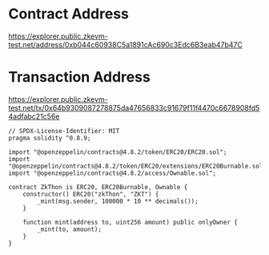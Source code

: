 # Contract Address
https://explorer.public.zkevm-test.net/address/0xb044c60938C5a1891cAc690c3Edc6B3eab47b47C

# Transaction Address
https://explorer.public.zkevm-test.net/tx/0x64b9309087278875da47656833c91679f11f4470c6678908fd54adfabc21c56e



```solidity
// SPDX-License-Identifier: MIT
pragma solidity ^0.8.9;

import "@openzeppelin/contracts@4.8.2/token/ERC20/ERC20.sol";
import "@openzeppelin/contracts@4.8.2/token/ERC20/extensions/ERC20Burnable.sol";
import "@openzeppelin/contracts@4.8.2/access/Ownable.sol";

contract ZkThon is ERC20, ERC20Burnable, Ownable {
    constructor() ERC20("zkThon", "ZKT") {
        _mint(msg.sender, 100000 * 10 ** decimals());
    }

    function mint(address to, uint256 amount) public onlyOwner {
        _mint(to, amount);
    }
}
```
